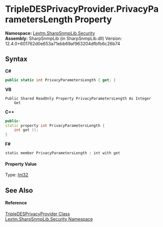 # TripleDESPrivacyProvider.PrivacyParametersLength Property 
 

**Namespace:**&nbsp;<a href="N_Lextm_SharpSnmpLib_Security">Lextm.SharpSnmpLib.Security</a><br />**Assembly:**&nbsp;SharpSnmpLib (in SharpSnmpLib.dll) Version: 12.4.0+601762d0e653a71ebb69af963204dfbfb6c26b74

## Syntax

**C#**<br />
``` C#
public static int PrivacyParametersLength { get; }
```

**VB**<br />
``` VB
Public Shared ReadOnly Property PrivacyParametersLength As Integer
	Get
```

**C++**<br />
``` C++
public:
static property int PrivacyParametersLength {
	int get ();
}
```

**F#**<br />
``` F#
static member PrivacyParametersLength : int with get

```


#### Property Value
Type: <a href="https://docs.microsoft.com/dotnet/api/system.int32" target="_blank" rel="noopener noreferrer">Int32</a>

## See Also


#### Reference
<a href="T_Lextm_SharpSnmpLib_Security_TripleDESPrivacyProvider">TripleDESPrivacyProvider Class</a><br /><a href="N_Lextm_SharpSnmpLib_Security">Lextm.SharpSnmpLib.Security Namespace</a><br />